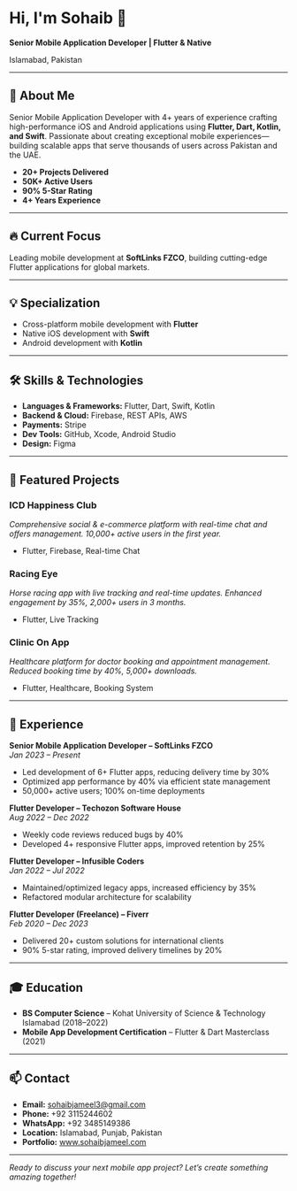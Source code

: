 # Hi, I'm Sohaib 👋

**Senior Mobile Application Developer | Flutter & Native**

Islamabad, Pakistan

---

## 🚀 About Me

Senior Mobile Application Developer with 4+ years of experience crafting high-performance iOS and Android applications using **Flutter, Dart, Kotlin, and Swift**. Passionate about creating exceptional mobile experiences—building scalable apps that serve thousands of users across Pakistan and the UAE.

- **20+ Projects Delivered**
- **50K+ Active Users**
- **90% 5-Star Rating**
- **4+ Years Experience**

---

## 🔥 Current Focus

Leading mobile development at **SoftLinks FZCO**, building cutting-edge Flutter applications for global markets.

---

## 💡 Specialization

- Cross-platform mobile development with **Flutter**
- Native iOS development with **Swift**
- Android development with **Kotlin**

---

## 🛠️ Skills & Technologies

- **Languages & Frameworks:** Flutter, Dart, Swift, Kotlin
- **Backend & Cloud:** Firebase, REST APIs, AWS
- **Payments:** Stripe
- **Dev Tools:** GitHub, Xcode, Android Studio
- **Design:** Figma

---

## 🌟 Featured Projects

### ICD Happiness Club
_Comprehensive social & e-commerce platform with real-time chat and offers management. 10,000+ active users in the first year._
- Flutter, Firebase, Real-time Chat

### Racing Eye
_Horse racing app with live tracking and real-time updates. Enhanced engagement by 35%, 2,000+ users in 3 months._
- Flutter, Live Tracking

### Clinic On App
_Healthcare platform for doctor booking and appointment management. Reduced booking time by 40%, 5,000+ downloads._
- Flutter, Healthcare, Booking System

---

## 💼 Experience

**Senior Mobile Application Developer – SoftLinks FZCO**  
*Jan 2023 – Present*  
- Led development of 6+ Flutter apps, reducing delivery time by 30%
- Optimized app performance by 40% via efficient state management
- 50,000+ active users; 100% on-time deployments

**Flutter Developer – Techozon Software House**  
*Aug 2022 – Dec 2022*  
- Weekly code reviews reduced bugs by 40%
- Developed 4+ responsive Flutter apps, improved retention by 25%

**Flutter Developer – Infusible Coders**  
*Jan 2022 – Jul 2022*  
- Maintained/optimized legacy apps, increased efficiency by 35%
- Refactored modular architecture for scalability

**Flutter Developer (Freelance) – Fiverr**  
*Feb 2020 – Dec 2023*  
- Delivered 20+ custom solutions for international clients
- 90% 5-star rating, improved delivery timelines by 20%

---

## 🎓 Education

- **BS Computer Science** – Kohat University of Science & Technology Islamabad (2018–2022)
- **Mobile App Development Certification** – Flutter & Dart Masterclass (2021)

---

## 📫 Contact

- **Email:** sohaibjameel3@gmail.com
- **Phone:** +92 3115244602
- **WhatsApp:** +92 3485149386
- **Location:** Islamabad, Punjab, Pakistan
- **Portfolio:** www.sohaibjameel.com

---

_Ready to discuss your next mobile app project? Let’s create something amazing together!_
